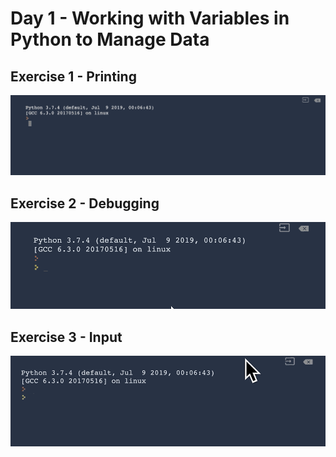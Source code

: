 # Day 1 - Working with Variables in Python to Manage Data

## Exercise 1 - Printing

<img src="/Day1/assets/1.1.gif" width=800px>

## Exercise 2 - Debugging

<img src="/Day1/assets/1.2.gif" width=800px>

## Exercise 3 - Input

<img src="/Day1/assets/1.3.gif" width=800px>
